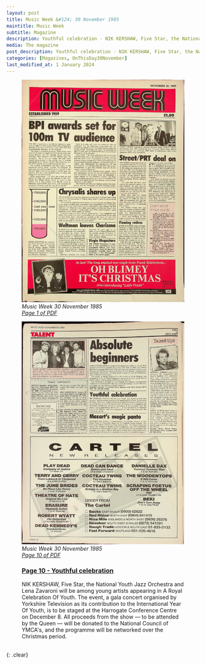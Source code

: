 ```yaml
---
layout: post
title: Music Week &#124; 30 November 1985
maintitle: Music Week
subtitle: Magazine
description: Youthful celebration - NIK KERSHAW, Five Star, the National Youth Jazz Orchestra and Lena Zavaroni.
media: The magazine
post_description: Youthful celebration - NIK KERSHAW, Five Star, the National Youth Jazz Orchestra and Lena Zavaroni.
categories: [Magazines, OnThisDay30November]
last_modified_at: 1 January 2024
---
```


<figure class="fig1">
<a href="/assets/images/magazines/1985-11-30-Music-Week-fc.png"><img src="/assets/images/magazines/1985-11-30-Music-Week-fc.png" class="full-width zoom-in" /></a>
<cite>Music Week 30 November 1985<br /><a class="external-link" href="https://worldradiohistory.com/UK/Music-Week/1985/Music-Week-1985-11-30.pdf">Page 1 of PDF</a></cite>
</figure>

<figure class="fig2">
<a href="/assets/images/magazines/1985-11-30-Music-Week-page-10.png"><img src="/assets/images/magazines/1985-11-30-Music-Week-page-10.png" class="full-width zoom-in" /></a>
<cite>Music Week 30 November 1985<br /><a class="external-link" href="https://worldradiohistory.com/UK/Music-Week/1985/Music-Week-1985-11-30.pdf#page=10">Page 10 of PDF</a></cite>
</figure>

<figure class="fig3">
<h3 id="page-10"><a href="#page-10">Page 10 - Youthful celebration</a></h3>
NIK KERSHAW, Five Star, the National Youth Jazz Orchestra and Lena Zavaroni will be among young artists appearing in A Royal Celebration Of Youth. The event, a gala concert organised by Yorkshire Television as its contribution to the International Year Of Youth, is to be staged at the Harrogate Conference Centre on December 8. All proceeds from the show — to be attended by the Queen — will be donated to the National Council of YMCA's, and the programme will be networked over the Christmas period.
</figure>

<br />{: .clear}

